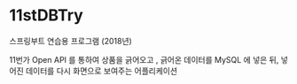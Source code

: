 # 11stDBTry

스프링부트 연습용 프로그램 (2018년) 

11번가 Open API 를 통하여 상품을 긁어오고 , 긁어온 데이터를 MySQL 에 넣은 뒤, 넣어진 데이터를 다시 화면으로 보여주는 어플리케이션 

